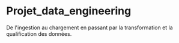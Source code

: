 # Projet_data_engineering
De l'ingestion au chargement en passant par la transformation et la qualification des données.
